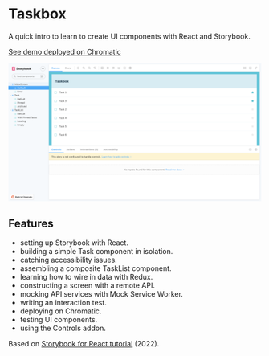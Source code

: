 # Taskbox

A quick intro to learn to create UI components with React and Storybook.

[See demo deployed on Chromatic](https://main--634d833943e511bf6506f771.chromatic.com/)

<p align="center">
  <img src="screenshot.png">
</p>

## Features

- setting up Storybook with React.
- building a simple Task component in isolation.
- catching accessibility issues.
- assembling a composite TaskList component.
- learning how to wire in data with Redux.
- constructing a screen with a remote API.
- mocking API services with Mock Service Worker.
- writing an interaction test.
- deploying on Chromatic.
- testing UI components.
- using the Controls addon.

Based on [Storybook for React tutorial](https://storybook.js.org/tutorials/intro-to-storybook/react/en/get-started/) (2022).
